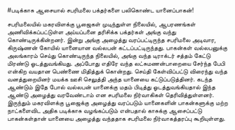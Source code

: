 #படிக்காசு ஆசையால் சபரிமலை  பக்தர்களை பலிகொண்ட யானைப்பாகன்!

சபரிமலையில் மகரவிளக்கு பூஜைகள் முடிந்துள்ள நிலையில், ஆபரணங்கள் அணிவிக்கப்பட்டுள்ள அய்யப்பனை தரிசிக்க  பக்தர்கள் அங்கு வந்து கொண்டிருக்கின்றனர்.  இன்று அங்கு அழைத்து வரப்பட்டிருந்த சபரிமலை அடிவார, கிருஷ்ணன் கோயில் யானையான  வல்லபன் கட்டப்பட்டிருந்தது. பாகன்கள் வல்லபனுக்கு அலங்காரம் செய்து கொண்டிருந்த நிலையில், அங்கு வந்த டிராக்டர் சத்தம் கேட்டு மிரண்டு ஓடத்துவங்கியது. அப்போது எதிரே வந்த லட்சுமணன்பாறையை சேர்ந்த பேபி என்கிற வயதான பெண்ணை மிதித்துக் கொன்றது. செய்தி கேள்விப்பட்டு விரைந்து வந்த வனத்துறையினர் மயக்க ஊசி செலுத்தி அந்த யானையை கட்டுப்படுத்தினர். கடந்த ஆண்டும் இதே போல் வல்லபன் யானைக்கு மதம் பிடித்து ஓடத்துவங்கியதால் இந்த ஆண்டு அழைத்து வரவேண்டாம் என சபரிமலை நிர்வாகிகள் தெரிவித்துள்ளனர். இருந்தும் மகரவிளக்கு பூஜைக்கு அழைத்து வரப்படும் யானைகளின் பாகன்களுக்கு மற்ற நாட்களைவிட  அதிக படிக்காசு வழங்கப்படும் என்பதால் காசுக்கு ஆசைப்பட்டு பாகன்கள்தான் யானையை அழைத்து வந்ததாக சபரிமலை நிர்வாகத்தரப்பு கூறியுள்ளது.
